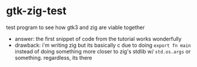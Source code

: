 gtk-zig-test
=============

test program to see how gtk3 and zig are viable together
 - answer: the first snippet of code from the tutorial works wonderfully
 - drawback: i'm writing zig but its basically c due to doing `export fn main`
    instead of doing something more closer to zig's stdlib w/ `std.os.args` or
    something. regardless, its there
